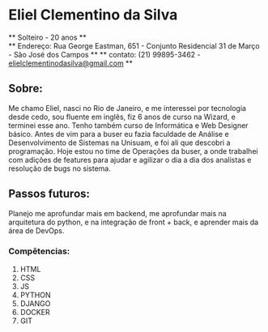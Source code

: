 # Eliel Clementino da Silva

** Solteiro - 20 anos **  
** Endereço: Rua George Eastman, 651 - Conjunto Residencial 31 de Março - São José dos Campos **
** contato: (21) 99895-3462 - elielclementinodasilva@gmail.com **

## Sobre:

Me chamo Eliel, nasci no Rio de Janeiro, e me interessei por tecnologia desde cedo, sou fluente em inglês, fiz 6 anos de curso na Wizard, e terminei esse ano. Tenho também curso de Informática e Web Designer básico. Antes de vim para a buser eu fazia faculdade de Análise e Desenvolvimento de Sistemas na Unisuam, e foi ali que descobri a programação. Hoje estou no time de Operações da buser, a onde trabalhei com adições de features para ajudar e agilizar o dia a dia dos analistas e resolução de bugs no sistema.

## Passos futuros:

Planejo me aprofundar mais em backend, me aprofundar mais na arquitetura do python, e na integração de front + back, e aprender mais da área de DevOps.

### Compêtencias:
1. HTML
2. CSS
3. JS
4. PYTHON
5. DJANGO
6. DOCKER
7. GIT
